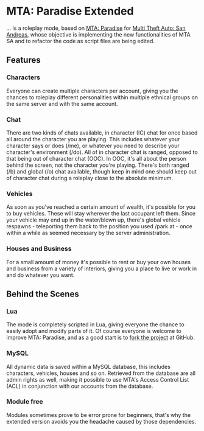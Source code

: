# MTA: Paradise Extended
... is a roleplay mode, based on [MTA: Paradise](https://github.com/mabako/mta-paradise) for [Multi Theft Auto: San Andreas](http://mtasa.com), whose objective
is implementing the new functionalities of MTA SA and to refactor the code as script files are being edited.

## Features

### Characters
Everyone can create multiple characters per account, giving you the chances to roleplay different personalities within multiple ethnical groups on the same server and with the same account.

### Chat
There are two kinds of chats available, in character (IC) chat for once based all around the character you are playing. This includes whatever your character says or does (/me), or whatever you need to describe your character's environment (/do). All of in character chat is ranged, opposed to that being out of character chat (OOC). In OOC, it's all about the person behind the screen, not the character you're playing. There's both ranged (/b) and global (/o) chat available, though keep in mind one should keep out of character chat during a roleplay close to the absolute minimum.

### Vehicles
As soon as you've reached a certain amount of wealth, it's possible for you to buy vehicles. These will stay wherever the last occupant left them. Since your vehicle may end up in the water/blown up, there's global vehicle respawns - teleporting them back to the position you used /park at -  once within a while as seemed necessary by the server administration.

### Houses and Business
For a small amount of money it's possible to rent or buy your own houses and business from a variety of interiors, giving you a place to live or work in and do whatever you want.

## Behind the Scenes
### Lua
The mode is completely scripted in Lua, giving everyone the chance to easily adopt and modify parts of it. Of course everyone is welcome to improve MTA: Paradise, and as a good start is to [fork the project](http://github.com/marcusbauer/mta-paradise/fork) at GitHub.

### MySQL
All dynamic data is saved within a MySQL database, this includes characters, vehicles, houses and so on. Retrieved from the database are all admin rights as well, making it possible to use MTA's Access Control List (ACL) in conjunction with our accounts from the database.

### Module free
Modules sometimes prove to be error prone for beginners, that's why the extended version avoids you the headache caused by those dependencies.

